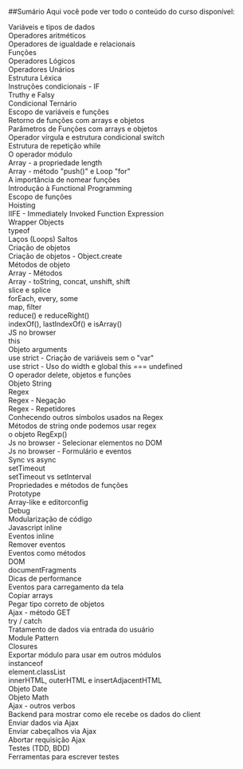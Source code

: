 ##Sumário
Aqui você pode ver todo o conteúdo do curso disponível:

Variáveis e tipos de dados  
Operadores aritméticos  
Operadores de igualdade e relacionais  
Funções  
Operadores Lógicos  
Operadores Unários  
Estrutura Léxica  
Instruções condicionais - IF  
Truthy e Falsy  
Condicional Ternário  
Escopo de variáveis e funções  
Retorno de funções com arrays e objetos  
Parâmetros de Funções com arrays e objetos  
Operador vírgula e estrutura condicional switch  
Estrutura de repetição while  
O operador módulo  
Array - a propriedade length  
Array - método "push()" e Loop "for"  
A importância de nomear funções  
Introdução à Functional Programming  
Escopo de funções  
Hoisting  
IIFE - Immediately Invoked Function Expression  
Wrapper Objects  
typeof  
Laços (Loops)  Saltos  
Criação de objetos  
Criação de objetos - Object.create  
Métodos de objeto  
Array - Métodos  
Array - toString, concat, unshift, shift  
slice e splice  
forEach, every, some  
map, filter  
reduce() e reduceRight()  
indexOf(), lastIndexOf() e isArray()  
JS no browser  
this  
Objeto arguments  
use strict - Criação de variáveis sem o "var"  
use strict - Uso do width e global this === undefined  
O operador delete, objetos e funções  
Objeto String  
Regex  
Regex - Negação  
Regex - Repetidores  
Conhecendo outros símbolos usados na Regex  
Métodos de string onde podemos usar regex  
o objeto RegExp()  
Js no browser - Selecionar elementos no DOM  
Js no browser - Formulário e eventos  
Sync vs async  
setTimeout  
setTimeout vs setInterval  
Propriedades e métodos de funções  
Prototype  
Array-like e editorconfig  
Debug  
Modularização de código  
Javascript inline  
Eventos inline  
Remover eventos  
Eventos como métodos  
DOM  
documentFragments  
Dicas de performance  
Eventos para carregamento da tela  
Copiar arrays  
Pegar tipo correto de objetos  
Ajax - método GET  
try / catch  
Tratamento de dados via entrada do usuário  
Module Pattern  
Closures  
Exportar módulo para usar em outros módulos  
instanceof  
element.classList  
innerHTML, outerHTML e insertAdjacentHTML  
Objeto Date  
Objeto Math  
Ajax - outros verbos  
Backend para mostrar como ele recebe os dados do client  
Enviar dados via Ajax  
Enviar cabeçalhos via Ajax  
Abortar requisição Ajax  
Testes (TDD, BDD)  
Ferramentas para escrever testes
